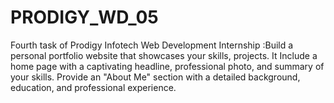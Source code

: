 # PRODIGY_WD_05
Fourth task of Prodigy Infotech Web Development Internship :Build a personal portfolio website that showcases your skills, projects. It Include a home page with a captivating headline, professional photo, and summary of your skills. Provide an "About Me" section with a detailed background, education, and professional experience.
